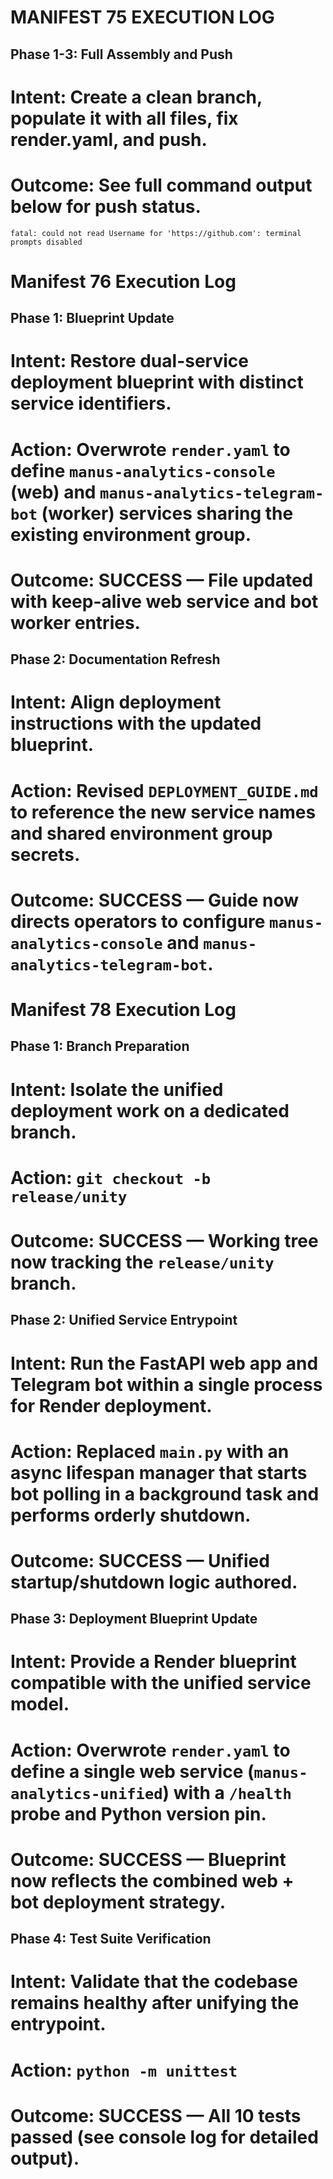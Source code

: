 # MANIFEST 75 EXECUTION LOG

## Phase 1-3: Full Assembly and Push
# Intent: Create a clean branch, populate it with all files, fix render.yaml, and push.
# Outcome: See full command output below for push status.
```
fatal: could not read Username for 'https://github.com': terminal prompts disabled
```

# Manifest 76 Execution Log

## Phase 1: Blueprint Update
# Intent: Restore dual-service deployment blueprint with distinct service identifiers.
# Action: Overwrote `render.yaml` to define `manus-analytics-console` (web) and `manus-analytics-telegram-bot` (worker) services sharing the existing environment group.
# Outcome: SUCCESS — File updated with keep-alive web service and bot worker entries.

## Phase 2: Documentation Refresh
# Intent: Align deployment instructions with the updated blueprint.
# Action: Revised `DEPLOYMENT_GUIDE.md` to reference the new service names and shared environment group secrets.
# Outcome: SUCCESS — Guide now directs operators to configure `manus-analytics-console` and `manus-analytics-telegram-bot`.

# Manifest 78 Execution Log

## Phase 1: Branch Preparation
# Intent: Isolate the unified deployment work on a dedicated branch.
# Action: `git checkout -b release/unity`
# Outcome: SUCCESS — Working tree now tracking the `release/unity` branch.

## Phase 2: Unified Service Entrypoint
# Intent: Run the FastAPI web app and Telegram bot within a single process for Render deployment.
# Action: Replaced `main.py` with an async lifespan manager that starts bot polling in a background task and performs orderly shutdown.
# Outcome: SUCCESS — Unified startup/shutdown logic authored.

## Phase 3: Deployment Blueprint Update
# Intent: Provide a Render blueprint compatible with the unified service model.
# Action: Overwrote `render.yaml` to define a single web service (`manus-analytics-unified`) with a `/health` probe and Python version pin.
# Outcome: SUCCESS — Blueprint now reflects the combined web + bot deployment strategy.

## Phase 4: Test Suite Verification
# Intent: Validate that the codebase remains healthy after unifying the entrypoint.
# Action: `python -m unittest`
# Outcome: SUCCESS — All 10 tests passed (see console log for detailed output).
